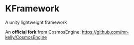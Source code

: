 # KFramework

A unity lightweight framework

An **official fork** from CosmosEngine: https://github.com/mr-kelly/CosmosEngine